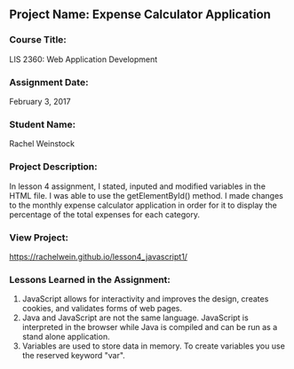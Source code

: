 ## Project Name:  Expense Calculator Application

### Course Title:
LIS 2360:  Web Application Development

### Assignment Date:  
February 3, 2017

### Student Name:  
Rachel Weinstock

### Project Description:
In lesson 4 assignment, I stated, inputed and modified variables in the HTML file. I was able to use the getElementById() method. I made changes to the monthly expense calculator application in order for it to display the percentage of the total expenses for each category.  
### View Project:
https://rachelwein.github.io/lesson4_javascript1/

### Lessons Learned in the Assignment:
1. JavaScript allows for interactivity and improves the design, creates cookies, and validates forms of web pages. 
2. Java and JavaScript are not the same language. JavaScript is interpreted in the browser while Java is compiled and can be run as a stand alone application. 
3. Variables are used to store data in memory. To create variables you use the reserved keyword "var".
